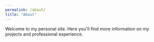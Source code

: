 ```yaml
---
permalink: /about/
title: "About"
---
```


Welcome to my personal site. Here you'll find more information on my projects and professional experience.